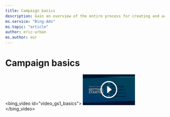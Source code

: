 ```yaml
---
title: Campaign basics
description: Gain an overview of the entire process for creating and activating a new ad campaign. (English only)
ms.service: "Bing-Ads"
ms.topic: "article"
author: eric-urban
ms.author: eur
---
```


# Campaign basics

<bing_video id="video_gs1_basics">
    ![Campaign basics](../images/BA_VideoThumb_GS_basics.png)
  </bing_video>

